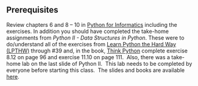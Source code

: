 ## Prerequisites
Review chapters 6 and 8 – 10 in [Python for Informatics](http://www.pythonlearn.com/book.php) including the exercises.  In addition you should have completed the take-home assignments from *Python II - Data Structures in Python*. These were to do/understand all of the exercises from [Learn Python the Hard Way (LPTHW)](http://learnpythonthehardway.org/book/) through #39 and, in the book, [Think Python](http://www.greenteapress.com/thinkpython/) complete exercise 8.12 on page 96 and exercise 11.10 on page 111.  Also, there was a take-home lab on the last slide of Python II.  This lab needs to be completed by everyone before starting this class.  The slides and books are available [here](https://dl.dropboxusercontent.com/u/68071780/f2data.zip).